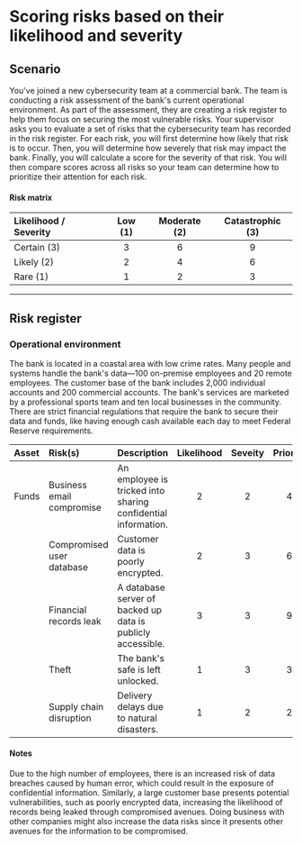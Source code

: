 # Scoring risks based on their likelihood and severity

## Scenario
You've joined a new cybersecurity team at a commercial bank. The team is conducting a risk assessment of the bank's current operational environment. As part of the assessment, they are creating a risk register to help them focus on securing the most vulnerable risks.
Your supervisor asks you to evaluate a set of risks that the cybersecurity team has recorded in the risk register. For each risk, you will first determine how likely that risk is to occur. Then, you will determine how severely that risk may impact the bank. Finally, you will calculate a score for the severity of that risk. You will then compare scores across all risks so your team can determine how to prioritize their attention for each risk.

#### Risk matrix
| Likelihood / Severity | Low (1) | Moderate (2) | Catastrophic (3) |
| :--- | :---: | :---: | :---: |
| Certain (3) | 3 | 6 | 9 |
| Likely (2) | 2 | 4 | 6 |
| Rare (1) | 1 | 2 | 3 |

---

## Risk register

### Operational environment
The bank is located in a coastal area with low crime rates. 
Many people and systems handle the bank's data—100 on-premise employees and 20 remote employees. The customer base of the bank includes 2,000 individual accounts and 200 commercial accounts. 
The bank's services are marketed by a professional sports team and ten local businesses in the community. 
There are strict financial regulations that require the bank to secure their data and funds, like having enough cash available each day to meet Federal Reserve requirements.

| Asset | Risk(s) | Description | Likelihood | Seveity | Priority |
| :--- | :--- | :--- | :---: | :---: | :---: |
| Funds | Business email compromise | An employee is tricked into sharing confidential information. | 2 | 2 | 4 |
|  | Compromised user database | Customer data is poorly encrypted. | 2 | 3 | 6 |
|  | Financial records leak | A database server of backed up data is publicly accessible. | 3 | 3 | 9 |
|  | Theft | The bank's safe is left unlocked. | 1 | 3 | 3 |
|  | Supply chain disruption | Delivery delays due to natural disasters. | 1 | 2 | 2 |

#### Notes
Due to the high number of employees, there is an increased risk of data breaches caused by human error, which could result in the exposure of confidential information. 
Similarly, a large customer base presents potential vulnerabilities, such as poorly encrypted data, increasing the likelihood of records being leaked through compromised avenues.
Doing business with other companies might also increase the data risks since it presents other avenues for the information to be compromised.

